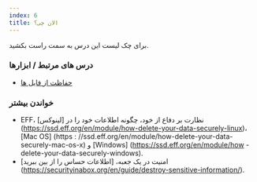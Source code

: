 ```yaml
---
index: 6
title: الان چی؟
---
```

برای چک لیست این درس به سمت راست بکشید.

### درس های مرتبط / ابزارها

*   [حفاظت از فایل ها](umbrella://information/protecting-files)

### خواندن بیشتر

*   EFF، نظارت بر دفاع از خود، چگونه اطلاعات خود را در [لینوکس] (https://ssd.eff.org/en/module/how-delete-your-data-securely-linux)، [Mac OS] (https : //ssd.eff.org/en/module/how-delete-your-data-securely-mac-os-x) و [Windows] (https://ssd.eff.org/en/module/how -delete-your-data-securely-windows).
*   امنیت در یک جعبه، [اطلاعات حساس را از بین ببرید] (https://securityinabox.org/en/guide/destroy-sensitive-information/).